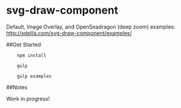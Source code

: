 # svg-draw-component

Default, Image Overlay, and OpenSeadragon (deep zoom) examples:
http://sdellis.com/svg-draw-component/examples/

##Get Started
```
    npm install

    gulp

    gulp examples
```

##Notes

Work in progress!
